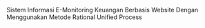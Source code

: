 Sistem Informasi E-Monitoring Keuangan Berbasis Website Dengan Menggunakan Metode Rational Unified Process